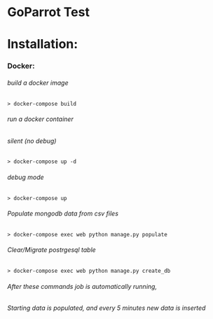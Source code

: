 # GoParrot Test

# Installation:
### Docker:
###### build a docker image
```
> docker-compose build
```
###### run a docker container
###### silent (no debug)
```
> docker-compose up -d
```
###### debug mode
```
> docker-compose up
```
###### Populate mongodb data from csv files
```
> docker-compose exec web python manage.py populate
```
###### Clear/Migrate postrgesql table
```
> docker-compose exec web python manage.py create_db
```

###### After these commands job is automatically running,
###### Starting data is populated, and every 5 minutes new data is inserted

